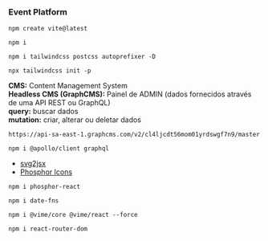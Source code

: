 ### Event Platform

```
npm create vite@latest
```

```
npm i
```

```
npm i tailwindcss postcss autoprefixer -D
```

```
npx tailwindcss init -p
```

**CMS:** Content Management System <br>
**Headless CMS (GraphCMS):** Painel de ADMIN (dados fornecidos através de uma API REST ou GraphQL) <br>
**query:** buscar dados <br>
**mutation:** criar, alterar ou deletar dados

```
https://api-sa-east-1.graphcms.com/v2/cl4ljcdt56mom01yrdswgf7n9/master
```

```
npm i @apollo/client graphql
```

* [svg2jsx](https://svg2jsx.com/)
* [Phosphor Icons](https://phosphoricons.com/)

```
npm i phosphor-react
```

```
npm i date-fns
```

```
npm i @vime/core @vime/react --force
```

```
npm i react-router-dom
```